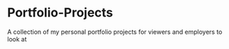 # Portfolio-Projects
A collection of my personal portfolio projects for viewers and employers to look at

